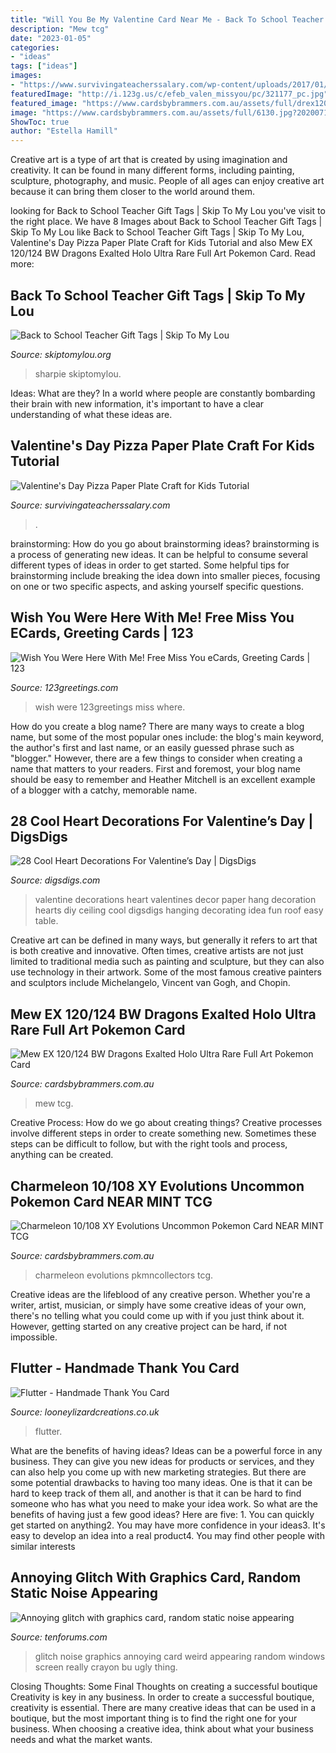 ```yaml
---
title: "Will You Be My Valentine Card Near Me - Back To School Teacher Gift Tags"
description: "Mew tcg"
date: "2023-01-05"
categories:
- "ideas"
tags: ["ideas"]
images:
- "https://www.survivingateacherssalary.com/wp-content/uploads/2017/01/IMG_7374-768x1024.jpg"
featuredImage: "http://i.123g.us/c/efeb_valen_missyou/pc/321177_pc.jpg"
featured_image: "https://www.cardsbybrammers.com.au/assets/full/drex120.png?20200710040706"
image: "https://www.cardsbybrammers.com.au/assets/full/6130.jpg?20200710031541"
ShowToc: true
author: "Estella Hamill"
---
```



Creative art is a type of art that is created by using imagination and creativity. It can be found in many different forms, including painting, sculpture, photography, and music. People of all ages can enjoy creative art because it can bring them closer to the world around them.

	

		
looking for Back to School Teacher Gift Tags | Skip To My Lou you've visit to the right place. We have 8 Images about Back to School Teacher Gift Tags | Skip To My Lou like Back to School Teacher Gift Tags | Skip To My Lou, Valentine&#039;s Day Pizza Paper Plate Craft for Kids Tutorial and also Mew EX 120/124 BW Dragons Exalted Holo Ultra Rare Full Art Pokemon Card. Read more:
		
    
## Back To School Teacher Gift Tags | Skip To My Lou

<img loading=lazy src="http://www.skiptomylou.org/wp-content/uploads/2015/08/sharpie-marker-teacher-gift-1.jpg" onerror="this.onerror=null;this.src='https://tse4.mm.bing.net/th?id=OIP._ifbbpwNg3jfp5PvoOgmygHaLH&amp;pid=15.1';" alt="Back to School Teacher Gift Tags | Skip To My Lou">

_Source: skiptomylou.org_

>sharpie skiptomylou. 

	

Ideas: What are they?
In a world where people are constantly bombarding their brain with new information, it's important to have a clear understanding of what these ideas are.

    
## Valentine&#039;s Day Pizza Paper Plate Craft For Kids Tutorial

<img loading=lazy src="https://www.survivingateacherssalary.com/wp-content/uploads/2017/01/IMG_7374-768x1024.jpg" onerror="this.onerror=null;this.src='https://tse2.mm.bing.net/th?id=OIP.4PnViAz75zirn4zMoiSmGAHaJ4&amp;pid=15.1';" alt="Valentine&#039;s Day Pizza Paper Plate Craft for Kids Tutorial">

_Source: survivingateacherssalary.com_

>. 

	

brainstorming: How do you go about brainstorming ideas?
brainstorming is a process of generating new ideas. It can be helpful to consume several different types of ideas in order to get started. Some helpful tips for brainstorming include breaking the idea down into smaller pieces, focusing on one or two specific aspects, and asking yourself specific questions.

    
## Wish You Were Here With Me! Free Miss You ECards, Greeting Cards | 123

<img loading=lazy src="http://i.123g.us/c/efeb_valen_missyou/pc/321177_pc.jpg" onerror="this.onerror=null;this.src='https://tse3.mm.bing.net/th?id=OIP.Iwzm96Ya6d6ILmI9RGJyvwHaFe&amp;pid=15.1';" alt="Wish You Were Here With Me! Free Miss You eCards, Greeting Cards | 123">

_Source: 123greetings.com_

>wish were 123greetings miss where. 

	

How do you create a blog name?
There are many ways to create a blog name, but some of the most popular ones include: the blog's main keyword, the author's first and last name, or an easily guessed phrase such as "blogger." However, there are a few things to consider when creating a name that matters to your readers. First and foremost, your blog name should be easy to remember and Heather Mitchell is an excellent example of a blogger with a catchy, memorable name.

    
## 28 Cool Heart Decorations For Valentine’s Day | DigsDigs

<img loading=lazy src="http://www.digsdigs.com/photos/heart-decorations-for-valentines-day-4.jpg" onerror="this.onerror=null;this.src='https://tse2.mm.bing.net/th?id=OIP.NVVFiR-vq_83owCXLIHYCwHaI6&amp;pid=15.1';" alt="28 Cool Heart Decorations For Valentine’s Day | DigsDigs">

_Source: digsdigs.com_

>valentine decorations heart valentines decor paper hang decoration hearts diy ceiling cool digsdigs hanging decorating idea fun roof easy table. 

	

Creative art can be defined in many ways, but generally it refers to art that is both creative and innovative. Often times, creative artists are not just limited to traditional media such as painting and sculpture, but they can also use technology in their artwork. Some of the most famous creative painters and sculptors include Michelangelo, Vincent van Gogh, and Chopin.

    
## Mew EX 120/124 BW Dragons Exalted Holo Ultra Rare Full Art Pokemon Card

<img loading=lazy src="https://www.cardsbybrammers.com.au/assets/full/drex120.png?20200710040706" onerror="this.onerror=null;this.src='https://tse4.mm.bing.net/th?id=OIP.Ai3ckVFHws2OvP5ok0ZqlgHaKe&amp;pid=15.1';" alt="Mew EX 120/124 BW Dragons Exalted Holo Ultra Rare Full Art Pokemon Card">

_Source: cardsbybrammers.com.au_

>mew tcg. 

	

Creative Process: How do we go about creating things?
Creative processes involve different steps in order to create something new. Sometimes these steps can be difficult to follow, but with the right tools and process, anything can be created.

    
## Charmeleon 10/108 XY Evolutions Uncommon Pokemon Card NEAR MINT TCG

<img loading=lazy src="https://www.cardsbybrammers.com.au/assets/full/6130.jpg?20200710031541" onerror="this.onerror=null;this.src='https://tse2.mm.bing.net/th?id=OIP.XWScbnoOhETP7Ksinf2PTgHaKe&amp;pid=15.1';" alt="Charmeleon 10/108 XY Evolutions Uncommon Pokemon Card NEAR MINT TCG">

_Source: cardsbybrammers.com.au_

>charmeleon evolutions pkmncollectors tcg. 

	

Creative ideas are the lifeblood of any creative person. Whether you're a writer, artist, musician, or simply have some creative ideas of your own, there's no telling what you could come up with if you just think about it. However, getting started on any creative project can be hard, if not impossible.

    
## Flutter - Handmade Thank You Card

<img loading=lazy src="https://www.looneylizardcreations.co.uk/media/catalog/product/cache/1/thumbnail/9df78eab33525d08d6e5fb8d27136e95/f/l/flutter-ms-thank-you-card.jpg" onerror="this.onerror=null;this.src='https://tse3.mm.bing.net/th?id=OIP.MAfE-y2_xFb8LyZLvB49yAHaFj&amp;pid=15.1';" alt="Flutter - Handmade Thank You Card">

_Source: looneylizardcreations.co.uk_

>flutter. 

	

What are the benefits of having ideas?
Ideas can be a powerful force in any business. They can give you new ideas for products or services, and they can also help you come up with new marketing strategies. But there are some potential drawbacks to having too many ideas. One is that it can be hard to keep track of them all, and another is that it can be hard to find someone who has what you need to make your idea work. So what are the benefits of having just a few good ideas? Here are five: 1. You can quickly get started on anything2. You may have more confidence in your ideas3. It's easy to develop an idea into a real product4. You may find other people with similar interests
    
## Annoying Glitch With Graphics Card, Random Static Noise Appearing

<img loading=lazy src="https://www.tenforums.com/attachments/graphic-cards/104862d1485972683t-annoying-glitch-graphics-card-random-static-noise-appearing-j5bnkng.jpg" onerror="this.onerror=null;this.src='https://tse4.mm.bing.net/th?id=OIP.Ud-2Q0q2kKnyw7dPgx7AQgHaEK&amp;pid=15.1';" alt="Annoying glitch with graphics card, random static noise appearing">

_Source: tenforums.com_

>glitch noise graphics annoying card weird appearing random windows screen really crayon bu ugly thing. 

	

Closing Thoughts: Some Final Thoughts on creating a successful boutique
Creativity is key in any business. In order to create a successful boutique, creativity is essential. There are many creative ideas that can be used in a boutique, but the most important thing is to find the right one for your business. When choosing a creative idea, think about what your business needs and what the market wants.

